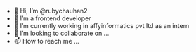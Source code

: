 - 👋 Hi, I’m @rubychauhan2
- 👀 I’m a frontend developer
- 🌱 I’m currently working in affyinformatics pvt ltd as an intern
- 💞️ I’m looking to collaborate on ...
- 📫 How to reach me ...

<!---
rubychauhan2/rubychauhan2 is a ✨ special ✨ repository because its `README.md` (this file) appears on your GitHub profile.
You can click the Preview link to take a look at your changes.
--->

